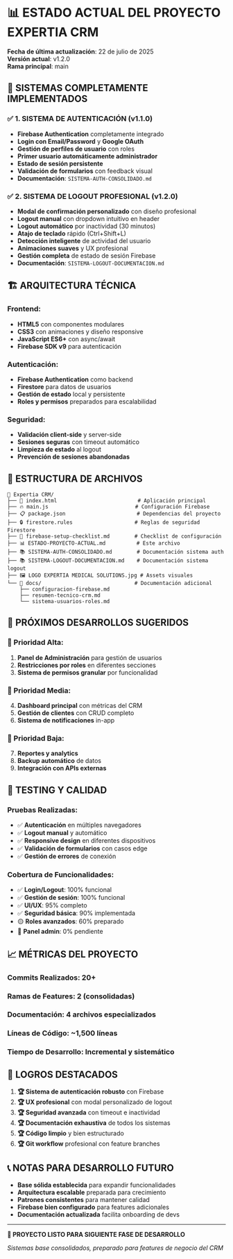 # 📊 ESTADO ACTUAL DEL PROYECTO EXPERTIA CRM

**Fecha de última actualización**: 22 de julio de 2025  
**Versión actual**: v1.2.0  
**Rama principal**: main  

## 🎯 SISTEMAS COMPLETAMENTE IMPLEMENTADOS

### ✅ 1. SISTEMA DE AUTENTICACIÓN (v1.1.0)
- **Firebase Authentication** completamente integrado
- **Login con Email/Password** y **Google OAuth**
- **Gestión de perfiles de usuario** con roles
- **Primer usuario automáticamente administrador**
- **Estado de sesión persistente**
- **Validación de formularios** con feedback visual
- **Documentación**: `SISTEMA-AUTH-CONSOLIDADO.md`

### ✅ 2. SISTEMA DE LOGOUT PROFESIONAL (v1.2.0)
- **Modal de confirmación personalizado** con diseño profesional
- **Logout manual** con dropdown intuitivo en header
- **Logout automático** por inactividad (30 minutos)
- **Atajo de teclado** rápido (Ctrl+Shift+L)
- **Detección inteligente** de actividad del usuario
- **Animaciones suaves** y UX profesional
- **Gestión completa** de estado de sesión Firebase
- **Documentación**: `SISTEMA-LOGOUT-DOCUMENTACION.md`

## 🏗️ ARQUITECTURA TÉCNICA

### **Frontend:**
- **HTML5** con componentes modulares
- **CSS3** con animaciones y diseño responsive
- **JavaScript ES6+** con async/await
- **Firebase SDK v9** para autenticación

### **Autenticación:**
- **Firebase Authentication** como backend
- **Firestore** para datos de usuarios
- **Gestión de estado** local y persistente
- **Roles y permisos** preparados para escalabilidad

### **Seguridad:**
- **Validación client-side** y server-side
- **Sesiones seguras** con timeout automático
- **Limpieza de estado** al logout
- **Prevención de sesiones abandonadas**

## 📁 ESTRUCTURA DE ARCHIVOS

```
📂 Expertia CRM/
├── 📄 index.html                          # Aplicación principal
├── 🔥 main.js                            # Configuración Firebase
├── 📋 package.json                       # Dependencias del proyecto
├── 🔒 firestore.rules                    # Reglas de seguridad Firestore
├── 📝 firebase-setup-checklist.md        # Checklist de configuración
├── 📊 ESTADO-PROYECTO-ACTUAL.md          # Este archivo
├── 📚 SISTEMA-AUTH-CONSOLIDADO.md        # Documentación sistema auth
├── 📚 SISTEMA-LOGOUT-DOCUMENTACION.md    # Documentación sistema logout
├── 🖼️ LOGO EXPERTIA MEDICAL SOLUTIONS.jpg # Assets visuales
└── 📂 docs/                              # Documentación adicional
    ├── configuracion-firebase.md
    ├── resumen-tecnico-crm.md
    └── sistema-usuarios-roles.md
```

## 🚀 PRÓXIMOS DESARROLLOS SUGERIDOS

### **🎯 Prioridad Alta:**
1. **Panel de Administración** para gestión de usuarios
2. **Restricciones por roles** en diferentes secciones
3. **Sistema de permisos granular** por funcionalidad

### **🎯 Prioridad Media:**
4. **Dashboard principal** con métricas del CRM
5. **Gestión de clientes** con CRUD completo
6. **Sistema de notificaciones** in-app

### **🎯 Prioridad Baja:**
7. **Reportes y analytics** 
8. **Backup automático** de datos
9. **Integración con APIs externas**

## 🧪 TESTING Y CALIDAD

### **Pruebas Realizadas:**
- ✅ **Autenticación** en múltiples navegadores
- ✅ **Logout manual** y automático 
- ✅ **Responsive design** en diferentes dispositivos
- ✅ **Validación de formularios** con casos edge
- ✅ **Gestión de errores** de conexión

### **Cobertura de Funcionalidades:**
- ✅ **Login/Logout**: 100% funcional
- ✅ **Gestión de sesión**: 100% funcional  
- ✅ **UI/UX**: 95% completo
- ✅ **Seguridad básica**: 90% implementada
- 🟡 **Roles avanzados**: 60% preparado
- 🔴 **Panel admin**: 0% pendiente

## 📈 MÉTRICAS DEL PROYECTO

### **Commits Realizados:** 20+
### **Ramas de Features:** 2 (consolidadas)
### **Documentación:** 4 archivos especializados
### **Líneas de Código:** ~1,500 líneas
### **Tiempo de Desarrollo:** Incremental y sistemático

## 🎉 LOGROS DESTACADOS

1. **🏆 Sistema de autenticación robusto** con Firebase
2. **🏆 UX profesional** con modal personalizado de logout
3. **🏆 Seguridad avanzada** con timeout e inactividad
4. **🏆 Documentación exhaustiva** de todos los sistemas
5. **🏆 Código limpio** y bien estructurado
6. **🏆 Git workflow** profesional con feature branches

## 📞 NOTAS PARA DESARROLLO FUTURO

- **Base sólida establecida** para expandir funcionalidades
- **Arquitectura escalable** preparada para crecimiento
- **Patrones consistentes** para mantener calidad
- **Firebase bien configurado** para features adicionales
- **Documentación actualizada** facilita onboarding de devs

---

**🚀 PROYECTO LISTO PARA SIGUIENTE FASE DE DESARROLLO**

*Sistemas base consolidados, preparado para features de negocio del CRM*
